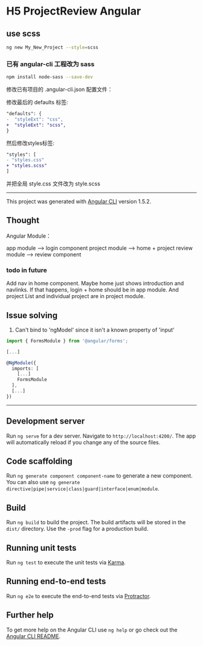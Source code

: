 # H5 ProjectReview Angular

## use scss

```bash
ng new My_New_Project --style=scss
```

### 已有 angular-cli 工程改为 sass

```bash
npm install node-sass --save-dev
```

修改已有项目的 .angular-cli.json 配置文件：

修改最后的 defaults 标签:

```diff
"defaults": {
-  "styleExt": "css",
+  "styleExt": "scss",
}
```

然后修改styles标签:

```diff
"styles": [
- "styles.css"
+ "styles.scss"
]
```

并把全局 style.css 文件改为 style.scss

---

This project was generated with [Angular CLI](https://github.com/angular/angular-cli) version 1.5.2.

## Thought

Angular Module：

app module --> login component
project module --> home + project
review module --> review component

### todo in future

Add nav in home component. Maybe home just shows introduction and navlinks. If that happens, login + home should be in app module. And project List and individual project are in project module.

## Issue solving

1. Can't bind to 'ngModel' since it isn't a known property of 'input'

```typescript
import { FormsModule } from '@angular/forms';

[...]

@NgModule({
  imports: [
    [...]
    FormsModule
  ],
  [...]
})
```

---

## Development server

Run `ng serve` for a dev server. Navigate to `http://localhost:4200/`. The app will automatically reload if you change any of the source files.

## Code scaffolding

Run `ng generate component component-name` to generate a new component. You can also use `ng generate directive|pipe|service|class|guard|interface|enum|module`.

## Build

Run `ng build` to build the project. The build artifacts will be stored in the `dist/` directory. Use the `-prod` flag for a production build.

## Running unit tests

Run `ng test` to execute the unit tests via [Karma](https://karma-runner.github.io).

## Running end-to-end tests

Run `ng e2e` to execute the end-to-end tests via [Protractor](http://www.protractortest.org/).

## Further help

To get more help on the Angular CLI use `ng help` or go check out the [Angular CLI README](https://github.com/angular/angular-cli/blob/master/README.md).
